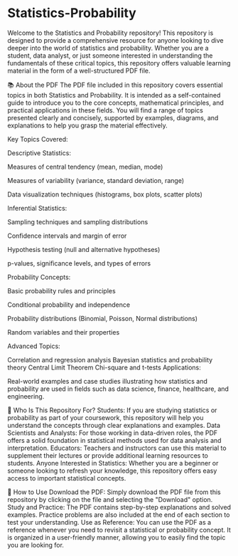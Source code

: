 # Statistics-Probability
Welcome to the Statistics and Probability repository! This repository is designed to provide a comprehensive resource for anyone looking to dive deeper into the world of statistics and probability. Whether you are a student, data analyst, or just someone interested in understanding the fundamentals of these critical topics, this repository offers valuable learning material in the form of a well-structured PDF file.

📚 About the PDF
The PDF file included in this repository covers essential topics in both Statistics and Probability. It is intended as a self-contained guide to introduce you to the core concepts, mathematical principles, and practical applications in these fields. You will find a range of topics presented clearly and concisely, supported by examples, diagrams, and explanations to help you grasp the material effectively.

Key Topics Covered:

Descriptive Statistics:

  Measures of central tendency (mean, median, mode)
  
  Measures of variability (variance, standard deviation, range)
  
  Data visualization techniques (histograms, box plots, scatter plots)
  
  Inferential Statistics:

Sampling techniques and sampling distributions

Confidence intervals and margin of error

Hypothesis testing (null and alternative hypotheses)

p-values, significance levels, and types of errors

Probability Concepts:

Basic probability rules and principles

Conditional probability and independence

Probability distributions (Binomial, Poisson, Normal distributions)

Random variables and their properties

Advanced Topics:

Correlation and regression analysis
Bayesian statistics and probability theory
Central Limit Theorem
Chi-square and t-tests
Applications:

Real-world examples and case studies illustrating how statistics and probability are used in fields such as data science, finance, healthcare, and engineering.


🎯 Who Is This Repository For?
Students: If you are studying statistics or probability as part of your coursework, this repository will help you understand the concepts through clear explanations and examples.
Data Scientists and Analysts: For those working in data-driven roles, the PDF offers a solid foundation in statistical methods used for data analysis and interpretation.
Educators: Teachers and instructors can use this material to supplement their lectures or provide additional learning resources to students.
Anyone Interested in Statistics: Whether you are a beginner or someone looking to refresh your knowledge, this repository offers easy access to important statistical concepts.


🤔 How to Use
Download the PDF: Simply download the PDF file from this repository by clicking on the file and selecting the "Download" option.
Study and Practice: The PDF contains step-by-step explanations and solved examples. Practice problems are also included at the end of each section to test your understanding.
Use as Reference: You can use the PDF as a reference whenever you need to revisit a statistical or probability concept. It is organized in a user-friendly manner, allowing you to easily find the topic you are looking for.
